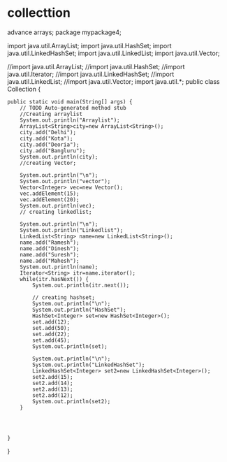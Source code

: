 # collecttion
advance arrays;
package mypackage4;

import java.util.ArrayList;
import java.util.HashSet;
import java.util.LinkedHashSet;
import java.util.LinkedList;
import java.util.Vector;

//import java.util.ArrayList;
//import java.util.HashSet;
//import java.util.Iterator;
//import java.util.LinkedHashSet;
//import java.util.LinkedList;
//import java.util.Vector;
import java.util.*;
public class Collection {

	public static void main(String[] args) {
		// TODO Auto-generated method stub
		//Creating arraylist
		System.out.println("Arraylist");
		ArrayList<String>city=new ArrayList<String>();
		city.add("Delhi");
		city.add("Kota");
		city.add("Deoria");
		city.add("Bangluru");
		System.out.println(city);
		//creating Vector;
		
		System.out.println("\n");
		System.out.println("vector");
		Vector<Integer> vec=new Vector();
		vec.addElement(15);
		vec.addElement(20);
		System.out.println(vec);
		// creating linkedlist;
		
		System.out.println("\n");
		System.out.println("Linkedlist");
		LinkedList<String> name=new LinkedList<String>();
		name.add("Ramesh");
		name.add("Dinesh");
		name.add("Suresh");
		name.add("Mahesh");
		System.out.println(name);
		Iterator<String> itr=name.iterator();
		while(itr.hasNext()) {
			System.out.println(itr.next());
			
			// creating hashset;
			System.out.println("\n");
			System.out.println("HashSet");
			HashSet<Integer> set=new HashSet<Integer>();
			set.add(12);
			set.add(50);
			set.add(22);
			set.add(45);
			System.out.println(set);
			
			System.out.println("\n");
			System.out.println("LinkedHashSet");
			LinkedHashSet<Integer> set2=new LinkedHashSet<Integer>();
			set2.add(15);
			set2.add(14);
			set2.add(13);
			set2.add(12);
			System.out.println(set2);
		}
		
		
		

	}

}
